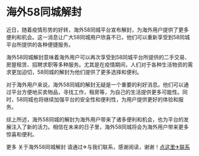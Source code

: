 # 海外58同城解封

近日，随着疫情形势的好转，海外58同城平台宣布解封，为海外用户提供了更多便利和机会。这一消息让广大58同城用户欣喜不已，他们可以重新享受到58同城平台所提供的各种便捷服务。

海外58同城解封意味着海外用户可以再次享受到58同城平台所提供的二手交易、房屋租赁、招聘求职等多种服务。尤其是在疫情期间，人们对于各种生活物资的需求更加迫切，58同城的解封为他们提供了更多选择和便利。

对于海外用户来说，海外58同城的解封无疑是一个重要的利好消息。他们可以通过平台方便地买卖物品，寻找工作，租房等，为自己的生活提供更多可能性。同时，58同城也将继续加强平台的安全性和便利性，为用户提供更好的体验和服务。

综上所述，海外58同城的解封为海外用户带来了诸多便利和机会，也为平台的发展注入了新的活力。相信在未来的日子里，海外58同城将会为海外用户带来更多惊喜和便利。

更多 关于海外58同城解封 请通过✈与我们联系，感谢阅读，谢谢！[点这里✈联系](https://gg.k02.cc)